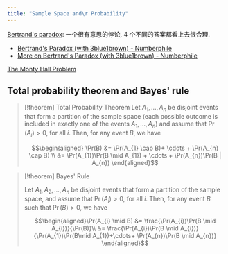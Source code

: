 ```yaml
---
title: "Sample Space and\r Probability"
---
```

[Bertrand's paradox](https://en.wikipedia.org/wiki/Bertrand_paradox_(probability)): 一个很有意思的悖论, 4 个不同的答案都看上去很合理.

- [Bertrand's Paradox (with 3blue1brown) - Numberphile](https://youtu.be/mZBwsm6B280?si=fWuLxxyPlHMbnhSR)
- [More on Bertrand's Paradox (with 3blue1brown) - Numberphile](https://youtu.be/pJyKM-7IgAU?si=_o9JcZpH54HhKEoS)

[The Monty Hall Problem](https://en.wikipedia.org/wiki/Monty_Hall_problem)

## Total probability theorem and Bayes' rule

> [!theorem] Total Probability Theorem
> Let $A_1 ,\dots , A_n$ be disjoint events that form a partition of the sample space (each possible outcome is included in exactly one of the events $A_1, . . . , A_n$) and assume that $\Pr(A_i) > 0$, for all $i$. Then, for any event $B$, we have
> 
> $$\begin{aligned} \Pr(B) &= \Pr(A_{1} \cap B)+ \cdots + \Pr(A_{n} \cap B) \\ &= \Pr(A_{1})\Pr(B \mid A_{1}) + \cdots + \Pr(A_{n})\Pr(B | A_{n}) \end{aligned}$$

> [!theorem] Bayes' Rule
> 
> Let $A_1 , A_2,\dots , A_n$ be disjoint events that form a partition of the sample space, and assume that $\Pr(A_i) > 0$, for all $i$. Then, for any event $B$ such that $\Pr(B) > 0$, we have
> 
> $$\begin{aligned}\Pr(A_{i} \mid B) &= \frac{\Pr(A_{i})\Pr(B \mid A_{i})}{\Pr(B)}\\ &= \frac{\Pr(A_{i})\Pr(B \mid A_{i})}{\Pr(A_{1})\Pr(B\mid A_{1})+\cdots+ \Pr(A_{n})\Pr(B \mid A_{n})} \end{aligned}$$


